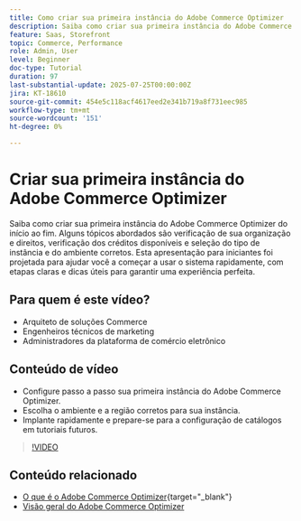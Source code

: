 ```yaml
---
title: Como criar sua primeira instância do Adobe Commerce Optimizer
description: Saiba como criar sua primeira instância do Adobe Commerce Optimizer com este tutorial passo a passo.
feature: Saas, Storefront
topic: Commerce, Performance
role: Admin, User
level: Beginner
doc-type: Tutorial
duration: 97
last-substantial-update: 2025-07-25T00:00:00Z
jira: KT-18610
source-git-commit: 454e5c118acf4617eed2e341b719a8f731eec985
workflow-type: tm+mt
source-wordcount: '151'
ht-degree: 0%

---
```



# Criar sua primeira instância do Adobe Commerce Optimizer

Saiba como criar sua primeira instância do Adobe Commerce Optimizer do início ao fim. Alguns tópicos abordados são verificação de sua organização e direitos, verificação dos créditos disponíveis e seleção do tipo de instância e do ambiente corretos. Esta apresentação para iniciantes foi projetada para ajudar você a começar a usar o sistema rapidamente, com etapas claras e dicas úteis para garantir uma experiência perfeita.

## Para quem é este vídeo?

* Arquiteto de soluções Commerce
* Engenheiros técnicos de marketing
* Administradores da plataforma de comércio eletrônico

## Conteúdo de vídeo

* Configure passo a passo sua primeira instância do Adobe Commerce Optimizer.
* Escolha o ambiente e a região corretos para sua instância.
* Implante rapidamente e prepare-se para a configuração de catálogos em tutoriais futuros.

>[!VIDEO](https://video.tv.adobe.com/v/3469877?learn=on&enablevpops)

## Conteúdo relacionado

* [O que é o Adobe Commerce Optimizer](https://experienceleague.adobe.com/en/docs/commerce/optimizer/overview){target="_blank"}
* [Visão geral do Adobe Commerce Optimizer](https://experienceleague.adobe.com/en/docs/commerce-learn/tutorials/adobe-commerce-optimizer/overview)
